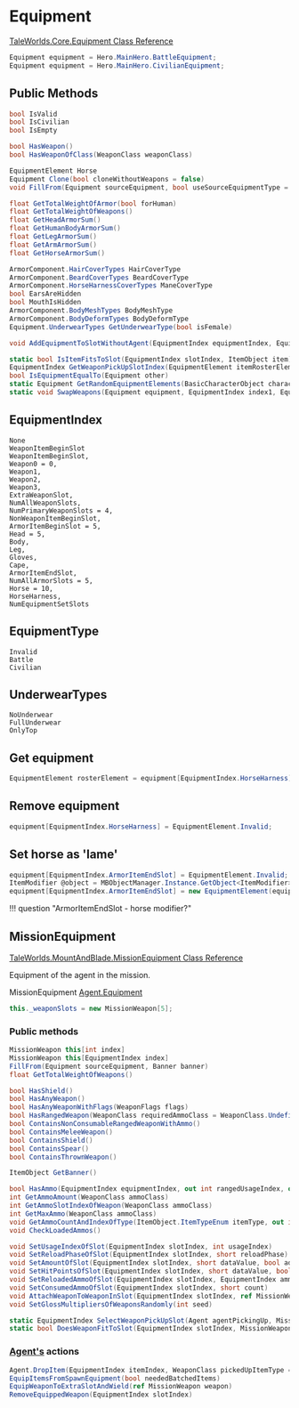 # Equipment


[TaleWorlds.Core.Equipment Class Reference](https://apidoc.bannerlord.com/v/1.1.0/class_tale_worlds_1_1_core_1_1_equipment.html)

``` cs
Equipment equipment = Hero.MainHero.BattleEquipment;
Equipment equipment = Hero.MainHero.CivilianEquipment;
```

## Public Methods

``` cs
bool IsValid
bool IsCivilian
bool IsEmpty

bool HasWeapon()
bool HasWeaponOfClass(WeaponClass weaponClass)

EquipmentElement Horse
Equipment Clone(bool cloneWithoutWeapons = false)
void FillFrom(Equipment sourceEquipment, bool useSourceEquipmentType = true)

float GetTotalWeightOfArmor(bool forHuman)
float GetTotalWeightOfWeapons()
float GetHeadArmorSum()
float GetHumanBodyArmorSum()
float GetLegArmorSum()
float GetArmArmorSum()
float GetHorseArmorSum()

ArmorComponent.HairCoverTypes HairCoverType
ArmorComponent.BeardCoverTypes BeardCoverType
ArmorComponent.HorseHarnessCoverTypes ManeCoverType
bool EarsAreHidden
bool MouthIsHidden
ArmorComponent.BodyMeshTypes BodyMeshType
ArmorComponent.BodyDeformTypes BodyDeformType
Equipment.UnderwearTypes GetUnderwearType(bool isFemale)

void AddEquipmentToSlotWithoutAgent(EquipmentIndex equipmentIndex, EquipmentElement itemRosterElement)

static bool IsItemFitsToSlot(EquipmentIndex slotIndex, ItemObject item)
EquipmentIndex GetWeaponPickUpSlotIndex(EquipmentElement itemRosterElement, bool isStuckMissile)
bool IsEquipmentEqualTo(Equipment other)
static Equipment GetRandomEquipmentElements(BasicCharacterObject character, bool randomEquipmentModifier, bool isCivilianEquipment = false, int seed = -1)
static void SwapWeapons(Equipment equipment, EquipmentIndex index1, EquipmentIndex index2)


```


## EquipmentIndex

```
None
WeaponItemBeginSlot
WeaponItemBeginSlot,
Weapon0 = 0,
Weapon1,
Weapon2,
Weapon3,
ExtraWeaponSlot,
NumAllWeaponSlots,
NumPrimaryWeaponSlots = 4,
NonWeaponItemBeginSlot,
ArmorItemBeginSlot = 5,
Head = 5,
Body,
Leg,
Gloves,
Cape,
ArmorItemEndSlot,
NumAllArmorSlots = 5,
Horse = 10,
HorseHarness,
NumEquipmentSetSlots
```

## EquipmentType
```
Invalid
Battle
Civilian
```

## UnderwearTypes
```
NoUnderwear
FullUnderwear
OnlyTop
```

## Get equipment

``` cs
EquipmentElement rosterElement = equipment[EquipmentIndex.HorseHarness];
```

## Remove equipment

``` cs
equipment[EquipmentIndex.HorseHarness] = EquipmentElement.Invalid;
```

## Set horse as 'lame'

``` cs
equipment[EquipmentIndex.ArmorItemEndSlot] = EquipmentElement.Invalid;
ItemModifier @object = MBObjectManager.Instance.GetObject<ItemModifier>("lame_horse");
equipment[EquipmentIndex.ArmorItemEndSlot] = new EquipmentElement(equipment[EquipmentIndex.ArmorItemEndSlot].Item, @object, null, false);
```

!!! question "ArmorItemEndSlot - horse modifier?"



## MissionEquipment

[TaleWorlds.MountAndBlade.MissionEquipment Class Reference](https://apidoc.bannerlord.com/v/1.1.0/class_tale_worlds_1_1_mount_and_blade_1_1_mission_equipment.html)


Equipment of the agent in the mission.

MissionEquipment [Agent.Equipment](/modding/agents/#missionequipment)

``` cs
this._weaponSlots = new MissionWeapon[5];
```

### Public methods

``` cs
MissionWeapon this[int index]
MissionWeapon this[EquipmentIndex index]
FillFrom(Equipment sourceEquipment, Banner banner)
float GetTotalWeightOfWeapons()

bool HasShield()
bool HasAnyWeapon()
bool HasAnyWeaponWithFlags(WeaponFlags flags)
bool HasRangedWeapon(WeaponClass requiredAmmoClass = WeaponClass.Undefined)
bool ContainsNonConsumableRangedWeaponWithAmmo()
bool ContainsMeleeWeapon()
bool ContainsShield()
bool ContainsSpear()
bool ContainsThrownWeapon()

ItemObject GetBanner()

bool HasAmmo(EquipmentIndex equipmentIndex, out int rangedUsageIndex, out bool hasLoadedAmmo, out bool noAmmoInThisSlot)
int GetAmmoAmount(WeaponClass ammoClass)
int GetAmmoSlotIndexOfWeapon(WeaponClass ammoClass)
int GetMaxAmmo(WeaponClass ammoClass)
void GetAmmoCountAndIndexOfType(ItemObject.ItemTypeEnum itemType, out int ammoCount, out EquipmentIndex eIndex, EquipmentIndex equippedIndex = EquipmentIndex.None)
void CheckLoadedAmmos()

void SetUsageIndexOfSlot(EquipmentIndex slotIndex, int usageIndex)
void SetReloadPhaseOfSlot(EquipmentIndex slotIndex, short reloadPhase)
void SetAmountOfSlot(EquipmentIndex slotIndex, short dataValue, bool addOverflowToMaxAmount = false)
void SetHitPointsOfSlot(EquipmentIndex slotIndex, short dataValue, bool addOverflowToMaxHitPoints = false)
void SetReloadedAmmoOfSlot(EquipmentIndex slotIndex, EquipmentIndex ammoSlotIndex, short totalAmmo)
void SetConsumedAmmoOfSlot(EquipmentIndex slotIndex, short count)
void AttachWeaponToWeaponInSlot(EquipmentIndex slotIndex, ref MissionWeapon weapon, ref MatrixFrame attachLocalFrame)
void SetGlossMultipliersOfWeaponsRandomly(int seed)

static EquipmentIndex SelectWeaponPickUpSlot(Agent agentPickingUp, MissionWeapon weaponBeingPickedUp, bool isStuckMissile)
static bool DoesWeaponFitToSlot(EquipmentIndex slotIndex, MissionWeapon weapon)
```


### [Agent's](/modding/agents) actions

``` cs
Agent.DropItem(EquipmentIndex itemIndex, WeaponClass pickedUpItemType = WeaponClass.Undefined)
EquipItemsFromSpawnEquipment(bool neededBatchedItems)
EquipWeaponToExtraSlotAndWield(ref MissionWeapon weapon)
RemoveEquippedWeapon(EquipmentIndex slotIndex)

```
